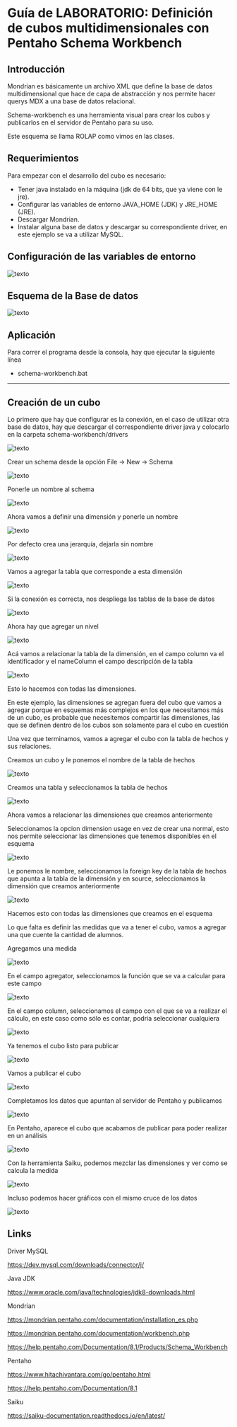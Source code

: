 # Guía de LABORATORIO: Definición de cubos multidimensionales con Pentaho Schema Workbench

## Introducción

Mondrian es básicamente un archivo XML que define la base de datos multidimensional que hace de capa de abstracción y nos permite hacer querys MDX a una base de datos relacional.

Schema-workbench es una herramienta visual para crear los cubos y publicarlos en el servidor de Pentaho para su uso.

Este esquema se llama ROLAP como vimos en las clases.

## Requerimientos

Para empezar con el desarrollo del cubo es necesario:

- Tener java instalado en la máquina (jdk de 64 bits, que ya viene con le jre).
- Configurar las variables de entorno JAVA_HOME (JDK) y JRE_HOME (JRE).
- Descargar Mondrian.
- Instalar alguna base de datos y descargar su correspondiente driver, en este ejemplo se va a utilizar MySQL.

## Configuración de las variables de entorno

![texto](./imgs/sw_var.png)

## Esquema de la Base de datos

![texto](./imgs/sw_bd.png)

## Aplicación

Para correr el programa desde la consola, hay que ejecutar la siguiente línea

- schema-workbench.bat

----



## Creación de un cubo

Lo primero que hay que configurar es la conexión, en el caso de utilizar otra base de datos, hay que descargar
el correspondiente driver java y colocarlo en la carpeta schema-workbench/drivers

![texto](./imgs/sw_0.png)

Crear un schema desde la opción File -> New -> Schema

![texto](./imgs/sw_1.png)

Ponerle un nombre al schema

![texto](./imgs/sw_2.png)

Ahora vamos a definir una dimensión y ponerle un nombre

![texto](./imgs/sw_3.png)

Por defecto crea una jerarquía, dejarla sin nombre

![texto](./imgs/sw_4.png)

Vamos a agregar la tabla que corresponde a esta dimensión

![texto](./imgs/sw_5.png)

Si la conexión es correcta, nos despliega las tablas de la base de datos

![texto](./imgs/sw_6.png)

Ahora hay que agregar un nivel

![texto](./imgs/sw_7.png)

Acá vamos a relacionar la tabla de la dimensión, en el campo column va el identificador y el nameColumn el campo descripción de la tabla

![texto](./imgs/sw_8.png)

Esto lo hacemos con todas las dimensiones.

En este ejemplo, las dimensiones se agregan fuera del cubo que vamos a agregar porque en esquemas más complejos en los que necesitamos más de un cubo, es probable que necesitemos compartir las dimensiones, las que se definen dentro de los cubos son solamente para el cubo en cuestión

Una vez que terminamos, vamos a agregar el cubo con la tabla de hechos y sus relaciones.

Creamos un cubo y le ponemos el nombre de la tabla de hechos

![texto](./imgs/sw_9.png)

Creamos una tabla y seleccionamos la tabla de hechos

![texto](./imgs/sw_10.png)

Ahora vamos a relacionar las dimensiones que creamos anteriormente

Seleccionamos la opcion dimension usage en vez de crear una normal, esto nos permite seleccionar las dimensiones que tenemos disponibles en el esquema

![texto](./imgs/sw_11.png)

Le ponemos le nombre, seleccionamos la foreign key de la tabla de hechos que apunta a la tabla de la dimensión y en source, seleccionamos la dimensión que creamos anteriormente

![texto](./imgs/sw_12.png)

Hacemos esto con todas las dimensiones que creamos en el esquema

Lo que falta es definir las medidas que va a tener el cubo, vamos a agregar una que cuente la cantidad de alumnos.

Agregamos una medida

![texto](./imgs/sw_13.png)

En el campo agregator, seleccionamos la función que se va a calcular para este campo

![texto](./imgs/sw_14.png)

En el campo column, seleccionamos el campo con el que se va a realizar el cálculo, en este caso como sólo es contar, podría seleccionar cualquiera

![texto](./imgs/sw_15.png)

Ya tenemos el cubo listo para publicar

![texto](./imgs/sw_16.png)

Vamos a publicar el cubo

![texto](./imgs/sw_17.png)

Completamos los datos que apuntan al servidor de Pentaho y publicamos

![texto](./imgs/sw_18.png)

En Pentaho, aparece el cubo que acabamos de publicar para poder realizar en un análisis

![texto](./imgs/sw_19.png)

Con la herramienta Saiku, podemos mezclar las dimensiones y ver como se calcula la medida

![texto](./imgs/sw_20.png)

Incluso podemos hacer gráficos con el mismo cruce de los datos

![texto](./imgs/sw_21.png)

## Links

Driver MySQL

https://dev.mysql.com/downloads/connector/j/

Java JDK

https://www.oracle.com/java/technologies/jdk8-downloads.html

Mondrian

https://mondrian.pentaho.com/documentation/installation_es.php

https://mondrian.pentaho.com/documentation/workbench.php

https://help.pentaho.com/Documentation/8.1/Products/Schema_Workbench

Pentaho

https://www.hitachivantara.com/go/pentaho.html

https://help.pentaho.com/Documentation/8.1

Saiku

https://saiku-documentation.readthedocs.io/en/latest/
